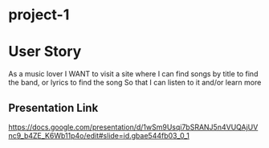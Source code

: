 # project-1

# User Story

As a music lover
I WANT to visit a site where I can find songs by title to find the band, or lyrics to find the song
So that I can listen to it and/or learn more

## Presentation Link
https://docs.google.com/presentation/d/1wSm9Usqi7bSRANJ5n4VUQAjUVnc9_b4ZE_K6Wb11p4o/edit#slide=id.gbae544fb03_0_1
